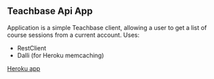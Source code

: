 ## Teachbase Api App
Application is a simple Teachbase client, allowing a user to get a list of course sessions from a current account.
Uses:
- RestClient
- Dalli (for Heroku memcaching)

[Heroku app](https://on-teachbase.herokuapp.com/)